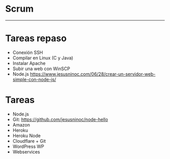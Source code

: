 # Scrum

-------------------

# Tareas repaso
- Conexión SSH
- Compilar en Linux (C y Java)
- Instalar Apache
- Subir una web con WinSCP
- Node.js https://www.jesusninoc.com/06/28/crear-un-servidor-web-simple-con-node-js/

# Tareas
- Node.js
- Git: https://github.com/jesusninoc/node-hello
- Amazon
- Heroku
- Heroku Node
- Cloudflare + Git
- WordPress WP
- Webservices
